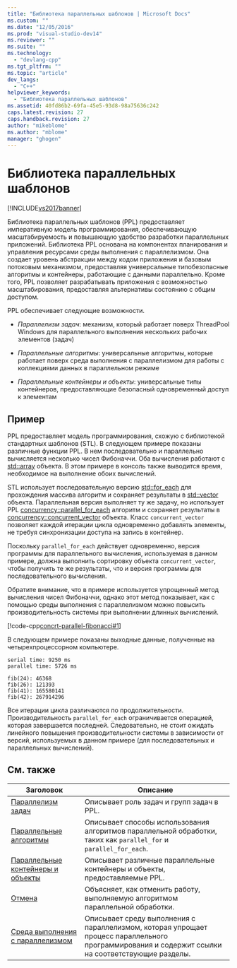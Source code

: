 ```yaml
---
title: "Библиотека параллельных шаблонов | Microsoft Docs"
ms.custom: ""
ms.date: "12/05/2016"
ms.prod: "visual-studio-dev14"
ms.reviewer: ""
ms.suite: ""
ms.technology: 
  - "devlang-cpp"
ms.tgt_pltfrm: ""
ms.topic: "article"
dev_langs: 
  - "C++"
helpviewer_keywords: 
  - "Библиотека параллельных шаблонов"
ms.assetid: 40fd86b2-69fa-45e5-93d8-98a75636c242
caps.latest.revision: 27
caps.handback.revision: 27
author: "mikeblome"
ms.author: "mblome"
manager: "ghogen"
---
```

# Библиотека параллельных шаблонов
[!INCLUDE[vs2017banner](../../assembler/inline/includes/vs2017banner.md)]

Библиотека параллельных шаблонов (PPL) предоставляет императивную модель программирования, обеспечивающую масштабируемость и повышающую удобство разработки параллельных приложений. Библиотека PPL основана на компонентах планирования и управления ресурсами среды выполнения с параллелизмом. Она создает уровень абстракции между кодом приложения и базовым потоковым механизмом, предоставляя универсальные типобезопасные алгоритмы и контейнеры, работающие с данными параллельно. Кроме того, PPL позволяет разрабатывать приложения с возможностью масштабирования, предоставляя альтернативы состоянию с общим доступом.  
  
 PPL обеспечивает следующие возможности.  
  
- *Параллелизм задач*: механизм, который работает поверх ThreadPool Windows для параллельного выполнения нескольких рабочих элементов (задач)  
  
- *Параллельные алгоритмы*: универсальные алгоритмы, которые работает поверх среда выполнения с параллелизмом для работы с коллекциями данных в параллельном режиме  
  
- *Параллельные контейнеры и объекты*: универсальные типы контейнеров, предоставляющие безопасный одновременный доступ к элементам  
  
## <a name="example"></a>Пример  
 PPL предоставляет модель программирования, схожую с библиотекой стандартных шаблонов (STL). В следующем примере показаны различные функции PPL. В нем последовательно и параллельно вычисляется несколько чисел Фибоначчи. Оба вычисления работают с [std::array](../../standard-library/array-class-stl.md) объекта. В этом примере в консоль также выводится время, необходимое на выполнение обоих вычислений.  
  
 STL использует последовательную версию [std::for_each](../Topic/for_each.md) для прохождения массива алгоритм и сохраняет результаты в [std::vector](vector%20Class.md) объекта. Параллельная версия выполняет ту же задачу, но использует PPL [concurrency::parallel_for_each](../Topic/parallel_for_each%20Function.md) алгоритм и сохраняет результаты в [concurrency::concurrent_vector](../../parallel/concrt/reference/concurrent-vector-class.md) объекта. Класс `concurrent_vector` позволяет каждой итерации цикла одновременно добавлять элементы, не требуя синхронизации доступа на запись в контейнер.  
  
 Поскольку `parallel_for_each` действует одновременно, версия программы для параллельного вычисления, используемая в данном примере, должна выполнить сортировку объекта `concurrent_vector`, чтобы получить те же результаты, что и версия программы для последовательного вычисления.  
  
 Обратите внимание, что в примере используется упрощенный метод вычисления чисел Фибоначчи, однако этот метод показывает, как с помощью среды выполнения с параллелизмом можно повысить производительность системы при выполнении длинных вычислений.  
  
 [!code-cpp[concrt-parallel-fibonacci#1](../../parallel/concrt/codesnippet/CPP/parallel-patterns-library-ppl_1.cpp)]  
  
 В следующем примере показаны выходные данные, полученные на четырехпроцессорном компьютере.  
  
```Output  
serial time: 9250 ms  
parallel time: 5726 ms  
 
fib(24): 46368  
fib(26): 121393  
fib(41): 165580141  
fib(42): 267914296  
```  
  
 Все итерации цикла различаются по продолжительности. Производительность `parallel_for_each` ограничивается операцией, которая завершается последней. Следовательно, не стоит ожидать линейного повышения производительности системы в зависимости от версий, используемых в данном примере (для последовательных и параллельных вычислений).  
  
## <a name="related-topics"></a>См. также  
  
|Заголовок|Описание|  
|-----------|-----------------|  
|[Параллелизм задач](../../parallel/concrt/task-parallelism-concurrency-runtime.md)|Описывает роль задач и групп задач в PPL.|  
|[Параллельные алгоритмы](../Topic/Parallel%20Algorithms.md)|Описывает способы использования алгоритмов параллельной обработки, таких как `parallel_for` и `parallel_for_each`.|  
|[Параллельные контейнеры и объекты](../../parallel/concrt/parallel-containers-and-objects.md)|Описывает различные параллельные контейнеры и объекты, предоставляемые PPL.|  
|[Отмена](../Topic/Exception%20Handling%20in%20the%20Concurrency%20Runtime.md#cancellation_in_the_ppl)|Объясняет, как отменить работу, выполняемую алгоритмом параллельной обработки.|  
|[Среда выполнения с параллелизмом](../../parallel/concrt/concurrency-runtime.md)|Описывает среду выполнения с параллелизмом, которая упрощает процесс параллельного программирования и содержит ссылки на соответствующие разделы.|

